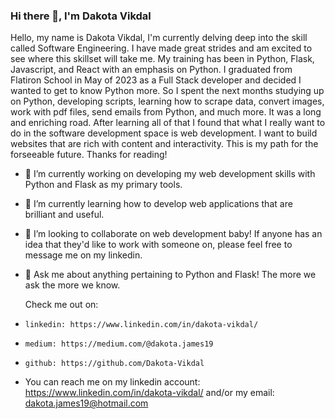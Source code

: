 ### Hi there 👋, I'm Dakota Vikdal

Hello, my name is Dakota Vikdal, I'm currently delving deep into the skill called Software Engineering. I have made great strides and am excited to see where this skillset will take me. My training has been in Python, Flask, Javascript, and React with an emphasis on Python. I graduated from Flatiron School in May of 2023 as a Full Stack developer and decided I wanted to get to know Python more. So I spent the next months studying up on Python, developing scripts, learning how to scrape data, convert images, work with pdf files, send emails from Python, and much more. It was a long and enriching road. After learning all of that I found that what I really want to do in the software development space is web development. I want to build websites that are rich with content and interactivity. This is my path for the forseeable future. Thanks for reading!  

- 🔭 I’m currently working on developing my web development skills with Python and Flask as my primary tools.
  
- 🌱 I’m currently learning how to develop web applications that are brilliant and useful.
  
- 👯 I’m looking to collaborate on web development baby! If anyone has an idea that they'd like to work with someone on, please feel free to message me on my linkedin.
  
- 💬 Ask me about anything pertaining to Python and Flask! The more we ask the more we know.
  
  Check me out on:
-     linkedin: https://www.linkedin.com/in/dakota-vikdal/
-     medium: https://medium.com/@dakota.james19
-     github: https://github.com/Dakota-Vikdal
  
- You can reach me on my linkedin account: https://www.linkedin.com/in/dakota-vikdal/ and/or my email: dakota.james19@hotmail.com
  


